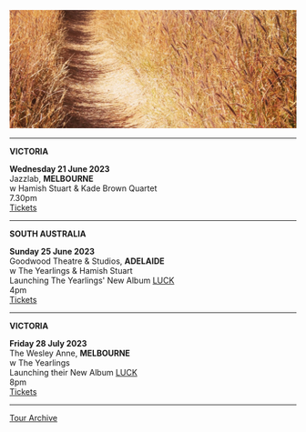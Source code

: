 ![](data/image/news/tourbanner2.jpg)

* * * * * 

**VICTORIA**

**Wednesday 21 June 2023**\
Jazzlab, **MELBOURNE**\
w Hamish Stuart & Kade Brown Quartet\
7.30pm\
[Tickets](https://thejazzlab.com.au/event/kade-brown-trio/) 

* * * * *

**SOUTH AUSTRALIA**

**Sunday 25 June 2023**\
Goodwood Theatre & Studios, **ADELAIDE**\
w The Yearlings & Hamish Stuart\
Launching The Yearlings' New Album [LUCK](https://theyearlings1.bandcamp.com/album/luck)\
4pm\
[Tickets](https://www.trybooking.com/events/landing?eid=1055015&)

* * * * * 

**VICTORIA**

**Friday 28 July 2023**\
The Wesley Anne, **MELBOURNE**\
w The Yearlings\
Launching their New Album [LUCK](https://theyearlings1.bandcamp.com/album/luck) \
8pm\
[Tickets](https://tickets.oztix.com.au/outlet/event/00b564b6-a5b7-428e-ad29-3d3e7c19976f) 

* * * * *

[Tour Archive](tour/archive)
